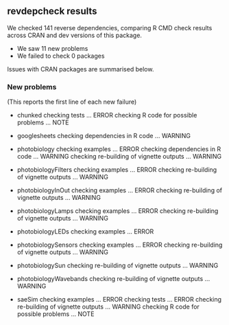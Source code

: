 ## revdepcheck results

We checked 141 reverse dependencies, comparing R CMD check results across CRAN and dev versions of this package.

 * We saw 11 new problems
 * We failed to check 0 packages

Issues with CRAN packages are summarised below.

### New problems
(This reports the first line of each new failure)

* chunked
  checking tests ... ERROR
  checking R code for possible problems ... NOTE

* googlesheets
  checking dependencies in R code ... WARNING

* photobiology
  checking examples ... ERROR
  checking dependencies in R code ... WARNING
  checking re-building of vignette outputs ... WARNING

* photobiologyFilters
  checking examples ... ERROR
  checking re-building of vignette outputs ... WARNING

* photobiologyInOut
  checking examples ... ERROR
  checking re-building of vignette outputs ... WARNING

* photobiologyLamps
  checking examples ... ERROR
  checking re-building of vignette outputs ... WARNING

* photobiologyLEDs
  checking examples ... ERROR

* photobiologySensors
  checking examples ... ERROR
  checking re-building of vignette outputs ... WARNING

* photobiologySun
  checking re-building of vignette outputs ... WARNING

* photobiologyWavebands
  checking re-building of vignette outputs ... WARNING

* saeSim
  checking examples ... ERROR
  checking tests ... ERROR
  checking re-building of vignette outputs ... WARNING
  checking R code for possible problems ... NOTE

